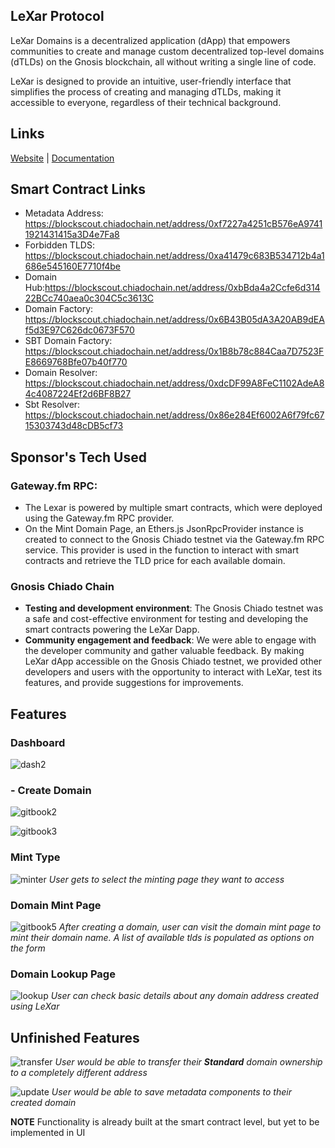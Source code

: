 ## LeXar Protocol

LeXar Domains is a decentralized application (dApp) that empowers communities to create and manage custom decentralized top-level domains (dTLDs) on the Gnosis blockchain, all without writing a single line of code.

LeXar is designed to provide an intuitive, user-friendly interface that simplifies the process of creating and managing dTLDs, making it accessible to everyone, regardless of their technical background.

## Links
[Website](https://lexar-frontend.vercel.app/) | [Documentation](https://lexar-domains.gitbook.io/introduction/introduction/introduction)

## Smart Contract Links
- Metadata Address: https://blockscout.chiadochain.net/address/0xf7227a4251cB576eA97411921431415a3D4e7Fa8
- Forbidden TLDS: https://blockscout.chiadochain.net/address/0xa41479c683B534712b4a1686e545160E7710f4be
- Domain Hub:https://blockscout.chiadochain.net/address/0xbBda4a2Ccfe6d31422BCc740aea0c304C5c3613C
- Domain Factory: https://blockscout.chiadochain.net/address/0x6B43B05dA3A20AB9dEAf5d3E97C626dc0673F570
- SBT Domain Factory: https://blockscout.chiadochain.net/address/0x1B8b78c884Caa7D7523FE8669768Bfe07b40f770
- Domain Resolver: https://blockscout.chiadochain.net/address/0xdcDF99A8FeC1102AdeA84c4087224Ef2d6BF8B27
- Sbt Resolver: https://blockscout.chiadochain.net/address/0x86e284Ef6002A6f79fc6715303743d48cDB5cf73

## Sponsor's Tech Used
 ### Gateway.fm RPC: 
   - The Lexar is powered by multiple smart contracts, which were deployed using the Gateway.fm RPC provider. 
   - On the Mint Domain Page, an Ethers.js JsonRpcProvider instance is created to connect to the Gnosis Chiado testnet via the Gateway.fm RPC service. This provider is used in the function to interact with smart contracts and retrieve the TLD price for each available domain.

 ### Gnosis Chiado Chain
   - **Testing and development environment**: The Gnosis Chiado testnet was a safe and cost-effective environment for testing and developing the smart contracts powering the LeXar Dapp.
   - **Community engagement and feedback**: We were able to engage with the developer community and gather valuable feedback. By making LeXar dApp accessible on the Gnosis Chiado testnet, we provided other developers and users with the opportunity to interact with LeXar, test its features, and provide suggestions for improvements.

## Features
### Dashboard
![dash2](https://github.com/Lexar-Domains/LeXar-Frontend/assets/42726051/f0f43031-a170-4915-8667-e98b97fbb4f1)


### - Create Domain
![gitbook2](https://github.com/Lexar-Domains/LeXar-Frontend/assets/42726051/6e955d64-cc38-4c44-a8e4-f89dcd6c42c0)

![gitbook3](https://github.com/Lexar-Domains/LeXar-Frontend/assets/42726051/08b69749-4568-49d2-98ea-d0d1e6997764)

### Mint Type
![minter](https://github.com/Lexar-Domains/LeXar-Frontend/assets/42726051/e291c917-d42a-47d4-a8e1-916e035e6c39)
*User gets to select the minting page they want to access*

### Domain Mint Page
![gitbook5](https://github.com/Lexar-Domains/LeXar-Frontend/assets/42726051/454f261f-3a6e-4507-be91-759947707eff)
*After creating a domain, user can visit the domain mint page to mint their domain name.*
*A list of available tlds is populated as options on the form*

### Domain Lookup Page
![lookup](https://github.com/Lexar-Domains/LeXar-Frontend/assets/42726051/3b2b87c3-4ddd-42db-a265-a7c1ef5e9175)
*User can check basic details about any domain address created using LeXar*

## Unfinished Features
![transfer](https://github.com/Lexar-Domains/LeXar-Frontend/assets/42726051/60489bbb-6f0d-489c-af86-5437d53c8f86)
*User would be able to transfer their **Standard** domain ownership to a completely different address*

![update](https://github.com/Lexar-Domains/LeXar-Frontend/assets/42726051/fa1f2226-f65d-41e1-875c-3d3ab61c8bbe)
*User would be able to save metadata components to their created domain*

**NOTE** Functionality is already built at the smart contract level, but yet to be implemented in UI






